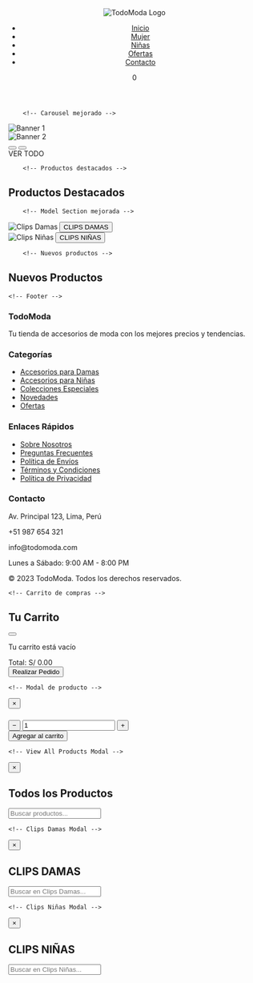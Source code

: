 <html lang="es">
 <head>
    <meta charset="UTF-8">
    <meta name="viewport" content="width=device-width, initial-scale=1.0">
    <title>TodoModa - Tienda Online</title>
    <link rel="stylesheet" href="https://cdnjs.cloudflare.com/ajax/libs/font-awesome/6.4.0/css/all.min.css"> 
    <style>
        :root {
            --primary-color: #d81b60;
            --secondary-color: #f8bbd0;
            --dark-color: #333;
            --light-color: #f9f9f9;
            --gray-color: #e0e0e0;
            --success-color: #4caf50;
            --shadow: 0 2px 10px rgba(0,0,0,0.1);
        }
        
 * {
            margin: 0;
            padding: 0;
            box-sizing: border-box;
        }
        
   body {
            font-family: 'Segoe UI', Tahoma, Geneva, Verdana, sans-serif;
            background-color: var(--light-color);
            color: var(--dark-color);
            line-height: 1.6;
            overflow-x: hidden;
        }
        
    .container {
            max-width: 1400px;
            margin: 0 auto;
            padding: 0 15px;
        }
        
        /* Header mejorado */
    .header {
            display: flex;
            justify-content: space-between;
            align-items: center;
            padding: 15px 20px;
            background-color: white;
            box-shadow: var(--shadow);
            position: sticky;
            top: 0;
            z-index: 100;
            flex-wrap: wrap;
        }
        
    .logo img {
            height: 60px;
            transition: transform 0.3s ease;
        }
        
   .logo:hover img {
            transform: scale(1.05);
        }
        
    nav ul {
            display: flex;
            list-style: none;
            gap: 25px;
            margin: 0;
            padding: 0;
        }
        
    nav ul li a {
            text-decoration: none;
            color: var(--dark-color);
            font-weight: 600;
            position: relative;
            padding: 5px 0;
            transition: color 0.3s ease;
        }
        
    nav ul li a:hover {
            color: var(--primary-color);
        }
        
    nav ul li a::after {
            content: '';
            position: absolute;
            bottom: 0;
            left: 0;
            width: 0;
            height: 2px;
            background: var(--primary-color);
            transition: width 0.3s ease;
        }
        
    nav ul li a:hover::after {
            width: 100%;
        }
        
    .header-icons {
            display: flex;
            align-items: center;
            gap: 20px;
        }
        
    .cart-icon {
            position: relative;
            cursor: pointer;
            font-size: 1.4rem;
        }
        
    .cart-count {
            position: absolute;
            top: -8px;
            right: -10px;
            background: var(--primary-color);
            color: white;
            border-radius: 50%;
            width: 20px;
            height: 20px;
            display: flex;
            align-items: center;
            justify-content: center;
            font-size: 0.7rem;
            font-weight: bold;
        }
        
        /* Carousel mejorado */
    .carousel {
            position: relative;
            width: 100%;
            overflow: hidden;
            margin: 20px 0;
            border-radius: 10px;
            box-shadow: var(--shadow);
        }
        
    .slides {
            display: flex;
            transition: transform 0.5s ease-in-out;
        }
        
    .slide-container {
            min-width: 100%;
            aspect-ratio: 16 / 9;
            position: relative;
        }
        
    .slides img {
            width: 100%;
            height: 100%;
            object-fit: cover;
        }
        
    .banner-text {
            position: absolute;
            bottom: 30px;
            left: 50%;
            transform: translateX(-50%);
            font-size: 1.5em;
            font-weight: bold;
            color: white;
            background: rgba(0, 0, 0, 0.6);
            padding: 10px 25px;
            border-radius: 30px;
            cursor: pointer;
            transition: all 0.3s ease;
            backdrop-filter: blur(2px);
            text-align: center;
            z-index: 10;
        }
        
    .banner-text:hover {
            background: rgba(0, 0, 0, 0.8);
            transform: translateX(-50%) scale(1.05);
        }
        
    .carousel-controls {
            position: absolute;
            top: 50%;
            width: 100%;
            display: flex;
            justify-content: space-between;
            transform: translateY(-50%);
            padding: 0 15px;
            z-index: 10;
        }
        
    .carousel-btn {
            background: rgba(255, 255, 255, 0.7);
            border: none;
            width: 40px;
            height: 40px;
            border-radius: 50%;
            display: flex;
            align-items: center;
            justify-content: center;
            cursor: pointer;
            font-size: 1.2rem;
            transition: all 0.3s ease;
            color: var(--dark-color);
        }
        
    .carousel-btn:hover {
            background: rgba(255, 255, 255, 0.9);
            transform: scale(1.1);
        }
        
   .dots {
            position: absolute;
            bottom: 15px;
            left: 50%;
            transform: translateX(-50%);
            display: flex;
            gap: 10px;
            z-index: 10;
        }
        
    .dots span {
            width: 12px;
            height: 12px;
            background-color: rgba(255, 255, 255, 0.6);
            border-radius: 50%;
            cursor: pointer;
            transition: all 0.3s ease;
        }
        
    .dots span.active {
            background-color: white;
            transform: scale(1.2);
        }
        
    /* Productos mejorados */
        .section-title {
            text-align: center;
            margin: 30px 0 20px;
            font-size: 1.8rem;
            position: relative;
            padding-bottom: 10px;
        }
        
    .section-title::after {
            content: '';
            position: absolute;
            bottom: 0;
            left: 50%;
            transform: translateX(-50%);
            width: 80px;
            height: 3px;
            background: var(--primary-color);
        }
        
    .products {
            display: grid;
            grid-template-columns: repeat(auto-fill, minmax(220px, 1fr));
            gap: 25px;
            margin: 20px 0;
        }
        
    .product {
            background: white;
            border-radius: 10px;
            overflow: hidden;
            box-shadow: var(--shadow);
            transition: transform 0.3s ease, box-shadow 0.3s ease;
            position: relative;
            cursor: pointer;
        }
        
    .product:hover {
            transform: translateY(-5px);
            box-shadow: 0 8px 20px rgba(0,0,0,0.15);
        }
        
    .product-badge {
            position: absolute;
            top: 10px;
            left: 10px;
            background: var(--primary-color);
            color: white;
            padding: 3px 8px;
            border-radius: 3px;
            font-size: 0.8rem;
            font-weight: bold;
            z-index: 1;
        }
        
    .product-img {
            width: 100%;
            height: 220px;
            object-fit: cover;
            border-bottom: 1px solid var(--gray-color);
        }
        
    .product-info {
            padding: 15px;
        }
        
    .product-name {
            font-weight: 600;
            margin-bottom: 5px;
            font-size: 1.1rem;
            height: 45px;
            overflow: hidden;
        }
        
    .product-price {
            font-weight: bold;
            color: var(--primary-color);
            font-size: 1.2rem;
            margin: 8px 0;
        }
        
    .product-rating {
            color: #f1c40f;
            margin: 5px 0;
            font-size: 0.9rem;
        }
        
    .add-to-cart {
            width: 100%;
            background: var(--primary-color);
            color: white;
            border: none;
            padding: 10px;
            border-radius: 5px;
            cursor: pointer;
            font-weight: 600;
            transition: background 0.3s ease;
            display: flex;
            align-items: center;
            justify-content: center;
            gap: 8px;
        }
        
   .add-to-cart:hover {
            background: #ad1457;
        }
        
        /* Model Section mejorada */
    .model-section {
            display: grid;
            grid-template-columns: repeat(auto-fit, minmax(300px, 1fr));
            gap: 20px;
            margin: 40px 0;
        }
        
    .model-item {
            position: relative;
            border-radius: 10px;
            overflow: hidden;
            box-shadow: var(--shadow);
            height: 300px;
        }
        
   .model-item img {
            width: 100%;
            height: 100%;
            object-fit: cover;
            transition: transform 0.5s ease;
        }
        
    .model-item:hover img {
            transform: scale(1.05);
        }
        
   .model-btn {
            position: absolute;
            bottom: 20px;
            left: 50%;
            transform: translateX(-50%);
            background: rgba(0, 0, 0, 0.7);
            color: white;
            border: none;
            padding: 10px 25px;
            border-radius: 30px;
            font-size: 1.1rem;
            font-weight: bold;
            cursor: pointer;
            transition: all 0.3s ease;
            width: 80%;
            max-width: 250px;
            text-align: center;
            backdrop-filter: blur(2px);
            z-index: 10;
        }
        
   .model-btn:hover {
            background: rgba(0, 0, 0, 0.9);
            transform: translateX(-50%) scale(1.05);
        }
        
        /* Footer */
   .footer {
            background: var(--dark-color);
            color: white;
            padding: 40px 0 20px;
            margin-top: 50px;
        }
        
   .footer-content {
            display: grid;
            grid-template-columns: repeat(auto-fit, minmax(250px, 1fr));
            gap: 30px;
            margin-bottom: 30px;
        }
        
   .footer-column h3 {
            font-size: 1.3rem;
            margin-bottom: 20px;
            position: relative;
            padding-bottom: 10px;
        }
        
   .footer-column h3::after {
            content: '';
            position: absolute;
            bottom: 0;
            left: 0;
            width: 50px;
            height: 2px;
            background: var(--primary-color);
        }
        
    .footer-links {
            list-style: none;
        }
        
    .footer-links li {
            margin-bottom: 12px;
        }
        
   .footer-links a {
            color: #ccc;
            text-decoration: none;
            transition: color 0.3s ease;
            display: flex;
            align-items: center;
            gap: 8px;
        }
        
     .footer-links a:hover {
            color: white;
        }
        
    .footer-contact p {
            display: flex;
            align-items: center;
            gap: 10px;
            margin-bottom: 12px;
        }
        
    .social-icons {
            display: flex;
            gap: 15px;
            margin-top: 15px;
        }
        
    .social-icons a {
            display: flex;
            align-items: center;
            justify-content: center;
            width: 40px;
            height: 40px;
            background: rgba(255,255,255,0.1);
            border-radius: 50%;
            color: white;
            transition: all 0.3s ease;
        }
        
    .social-icons a:hover {
            background: var(--primary-color);
            transform: translateY(-3px);
        }
        
    .copyright {
            text-align: center;
            padding-top: 20px;
            border-top: 1px solid rgba(255,255,255,0.1);
            font-size: 0.9rem;
            color: #aaa;
        }
        
        /* Carrito de compras */
   .cart-modal {
            display: none;
            position: fixed;
            top: 0;
            left: 0;
            width: 100%;
            height: 100%;
            background: rgba(0, 0, 0, 0.5);
            z-index: 2000;
            justify-content: flex-end;
        }
        
    .cart-content {
            background: white;
            width: 100%;
            max-width: 450px;
            height: 100%;
            padding: 20px;
            overflow-y: auto;
            transform: translateX(100%);
            transition: transform 0.4s ease;
            position: relative;
        }
        
    .cart-content.active {
            transform: translateX(0);
        }
        
    .cart-header {
            display: flex;
            justify-content: space-between;
            align-items: center;
            padding-bottom: 15px;
            border-bottom: 1px solid var(--gray-color);
            margin-bottom: 20px;
        }
        
    .close-cart {
            background: none;
            border: none;
            font-size: 1.5rem;
            cursor: pointer;
            color: var(--dark-color);
        }
        
    .cart-items {
            margin-bottom: 20px;
        }
        
    .cart-item {
            display: flex;
            gap: 15px;
            padding: 15px 0;
            border-bottom: 1px solid var(--gray-color);
        }
        
     .cart-item-img {
            width: 80px;
            height: 80px;
            object-fit: cover;
            border-radius: 5px;
        }
        
    .cart-item-details {
            flex: 1;
        }
        
    .cart-item-name {
            font-weight: 600;
            margin-bottom: 5px;
        }
        
    .cart-item-price {
            color: var(--primary-color);
            font-weight: bold;
        }
        
   .cart-item-actions {
            display: flex;
            align-items: center;
            gap: 10px;
            margin-top: 8px;
        }
        
    .quantity-btn {
            width: 30px;
            height: 30px;
            border-radius: 50%;
            background: var(--gray-color);
            border: none;
            cursor: pointer;
            display: flex;
            align-items: center;
            justify-content: center;
        }
        
   .remove-item {
            color: #e74c3c;
            background: none;
            border: none;
            cursor: pointer;
            margin-left: auto;
        }
        
    .cart-total {
            font-size: 1.2rem;
            font-weight: bold;
            text-align: right;
            margin: 20px 0;
        }
        
     .checkout-btn {
            width: 100%;
            background: var(--success-color);
            color: white;
            border: none;
            padding: 15px;
            border-radius: 5px;
            font-weight: bold;
            cursor: pointer;
            transition: background 0.3s ease;
            display: flex;
            align-items: center;
            justify-content: center;
            gap: 10px;
        }
        
    .checkout-btn:hover {
            background: #388e3c;
        }
        
    .empty-cart {
            text-align: center;
            padding: 30px 0;
            color: #777;
        }
        
        /* Sistema de modales */
    .modal-overlay {
            display: none;
            position: fixed;
            top: 0;
            left: 0;
            width: 100%;
            height: 100%;
            background: rgba(0, 0, 0, 0.5);
            z-index: 3000;
            justify-content: center;
            align-items: center;
        }
        
    .modal-content {
            background: #fff;
            padding: 25px;
            border-radius: 10px;
            max-width: 500px;
            width: 90%;
            text-align: center;
            position: relative;
            box-shadow: 0 5px 30px rgba(0,0,0,0.3);
            max-height: 90vh;
            overflow-y: auto;
        }
        
   .modal-content img {
            width: 100%;
            max-height: 300px;
            object-fit: contain;
            border-radius: 5px;
            margin-bottom: 15px;
        }
        
   .modal-content h3 {
            margin: 0 0 10px;
            font-size: 1.5em;
        }
        
   .modal-content .description {
            margin: 15px 0;
            font-size: 1em;
            color: #555;
        }
        
    .modal-content .rating {
            margin: 15px 0;
            color: #f1c40f;
            font-size: 1.2em;
        }
        
    .modal-content .price {
            font-weight: bold;
            margin: 15px 0;
            font-size: 1.3em;
            color: var(--primary-color);
        }
        
   .modal-content .color-palette {
            display: flex;
            gap: 15px;
            justify-content: center;
            flex-wrap: wrap;
            margin: 20px 0;
        }
        
    .modal-content .color-circle {
            width: 40px;
            height: 40px;
            border-radius: 50%;
            border: 1px solid #ddd;
            cursor: pointer;
            transition: transform 0.2s;
            box-shadow: 0 2px 5px rgba(0,0,0,0.1);
        }
        
   .modal-content .color-circle.selected {
            transform: scale(1.2);
            border: 2px solid var(--primary-color);
        }
        
   .modal-content .quantity {
            display: flex;
            align-items: center;
            justify-content: center;
            gap: 15px;
            margin: 20px 0;
        }
        
    .modal-content .quantity-btn {
            background: var(--primary-color);
            color: #fff;
            border: none;
            width: 35px;
            height: 35px;
            border-radius: 50%;
            cursor: pointer;
            font-size: 1.2em;
            display: flex;
            align-items: center;
            justify-content: center;
        }
        
   .modal-content .quantity-btn:hover {
            background: #ad1457;
        }
        
   .modal-content .quantity-input {
            width: 60px;
            height: 40px;
            text-align: center;
            border: 1px solid #ddd;
            border-radius: 5px;
            font-size: 1.1em;
        }
        
   .modal-content .btn-add-cart {
            background: var(--primary-color);
            color: #fff;
            border: none;
            padding: 12px;
            border-radius: 5px;
            cursor: pointer;
            width: 100%;
            margin-top: 15px;
            font-size: 1.1em;
            font-weight: 600;
            transition: background 0.3s ease;
        }
        
   .modal-content .btn-add-cart:hover {
            background: #ad1457;
        }
        
   .modal-content .close-btn {
            position: absolute;
            top: 15px;
            right: 15px;
            font-size: 1.5em;
            cursor: pointer;
            color: #333;
            background: none;
            border: none;
        }
        
        /* View All and Category Modals */
    .category-modal {
            display: none;
            position: fixed;
            top: 0;
            left: 0;
            width: 100%;
            height: 100%;
            background: rgba(0, 0, 0, 0.5);
            z-index: 2500;
            justify-content: center;
            align-items: center;
            overflow-y: auto;
        }
        
   .category-modal-content {
            background: #fff;
            padding: 25px;
            border-radius: 10px;
            max-width: 90%;
            width: 90%;
            max-height: 90vh;
            overflow-y: auto;
            position: relative;
            box-sizing: border-box;
            box-shadow: 0 5px 30px rgba(0,0,0,0.3);
        }
        
   .category-modal-content h2 {
            margin: 0 0 20px;
            font-size: 1.8em;
            text-align: center;
            color: var(--primary-color);
            padding-bottom: 10px;
            border-bottom: 2px solid var(--gray-color);
        }
        
   .search-container {
            margin: 20px 0;
            text-align: center;
        }
        
    .search-input {
            width: 80%;
            max-width: 500px;
            padding: 12px;
            border: 1px solid var(--gray-color);
            border-radius: 30px;
            font-size: 1em;
            box-shadow: var(--shadow);
        }
        
   .search-input:focus {
            outline: none;
            border-color: var(--primary-color);
        }
        
   .view-all-products, .clips-damas-products, .clips-ninas-products {
            display: grid;
            grid-template-columns: repeat(auto-fill, minmax(200px, 1fr));
            gap: 25px;
            padding: 15px;
        }
        
    .view-all-products .product, .clips-damas-products .product, .clips-ninas-products .product {
            width: 100%;
            min-width: unset;
        }
        
    .category-modal-content .close-btn {
            position: absolute;
            top: 15px;
            right: 15px;
            font-size: 1.5em;
            cursor: pointer;
            color: #333;
            background: none;
            border: none;
        }
        
        /* MENÚ HAMBURGUESA PARA MÓVIL */
   .menu-toggle {
            display: none;
            flex-direction: column;
            justify-content: space-around;
            width: 30px;
            height: 25px;
            cursor: pointer;
            z-index: 1000;
        }
        
    .menu-toggle span {
            height: 3px;
            width: 100%;
            background-color: var(--dark-color);
            border-radius: 10px;
            transition: all 0.3s ease;
        }
        
        /* Responsive */
        /* Media queries para móviles (compacto) */
    @media (max-width: 767px) {
            /* Menú móvil */
            .menu-toggle {
                display: flex;
            }
            
    nav {
                position: fixed;
                top: 0;
                right: -100%;
                width: 70%;
                max-width: 300px;
                height: 100vh;
                background: white;
                z-index: 999;
                padding-top: 80px;
                transition: right 0.3s ease;
                box-shadow: -5px 0 15px rgba(0,0,0,0.1);
            }
            
     nav.active {
                right: 0;
            }
            
    nav ul {
                flex-direction: column;
                padding: 20px;
                gap: 15px;
            }
            
    nav ul li a {
                padding: 10px 0;
                font-size: 1.1rem;
            }
            
    .close-menu {
                position: absolute;
                top: 20px;
                right: 20px;
                font-size: 1.5rem;
                cursor: pointer;
            }
            
            /* Header compacto */
     .header {
                padding: 10px 15px;
            }
            
    .logo img {
                height: 45px;
            }
            
            /* Carrusel más compacto */
    .carousel {
                margin: 10px 0;
            }
            
   .banner-text {
                font-size: 1.2em;
                padding: 8px 15px;
                bottom: 15px;
            }
            
            /* Productos en 1 columna */
    .products {
                grid-template-columns: 1fr;
                gap: 15px;
                margin: 10px 0;
            }
            
    .product-img {
                height: 180px;
            }
            
    .product-name {
                font-size: 1rem;
                height: auto;
            }
            
   .product-price {
                font-size: 1.1rem;
            }
            
            /* Model section en 1 columna */
    .model-section {
                grid-template-columns: 1fr;
                gap: 15px;
                margin: 20px 0;
            }
            
   .model-item {
                height: 220px;
            }
            
   .model-btn {
                font-size: 1rem;
                padding: 8px 15px;
            }
            
            /* Footer compacto */
    .footer-content {
                grid-template-columns: 1fr;
                gap: 20px;
            }
            
            /* Títulos más pequeños */
    .section-title {
                font-size: 1.5rem;
                margin: 20px 0 15px;
            }
            
    .section-title::after {
                width: 60px;
            }
            
            /* Modales para móvil */
   .modal-content {
                width: 95%;
                padding: 20px;
            }
            
   .modal-content img {
                max-height: 200px;
            }
            
    .category-modal-content {
                width: 95%;
                padding: 15px;
            }
            
    .view-all-products, .clips-damas-products, .clips-ninas-products {
                grid-template-columns: 1fr;
                gap: 15px;
            }
        }
        
        /* Media queries para tablets */
    @media (min-width: 768px) {
            .container {
                max-width: 720px;
            }
            
    .mobile-header {
                padding: 15px 20px;
            }
            
    .logo img {
                height: 50px;
            }
            
    .products {
                grid-template-columns: repeat(3, 1fr);
                margin: 0 20px 25px;
            }
            
    .model-section {
                grid-template-columns: repeat(2, 1fr);
                margin: 25px 20px;
            }
            
    .model-item {
                height: 250px;
            }
            
    .footer-content {
                grid-template-columns: repeat(2, 1fr);
                padding: 0 25px;
            }
        }
        
        /* Media queries para escritorio */
    @media (min-width: 992px) {
            .container {
                max-width: 960px;
            }
            
   .mobile-header {
                display: none;
            }
            
   .desktop-header {
                display: flex;
                justify-content: space-between;
                align-items: center;
                padding: 15px 20px;
                background-color: white;
                box-shadow: var(--shadow);
                position: sticky;
                top: 0;
                z-index: 100;
            }
            
   .logo img {
                height: 55px;
            }
            
    nav ul {
                display: flex;
                list-style: none;
                gap: 20px;
                margin: 0;
                padding: 0;
            }
            
    nav ul li a {
                text-decoration: none;
                color: var(--dark-color);
                font-weight: 600;
                font-size: 1rem;
            }
            
    .header-icons {
                display: flex;
                align-items: center;
                gap: 18px;
            }
            
   .header-icons i {
                font-size: 1.3rem;
            }
            
   .products {
                grid-template-columns: repeat(4, 1fr);
                gap: 20px;
                margin: 0 20px 30px;
            }
            
   .model-section {
                grid-template-columns: repeat(2, 1fr);
                gap: 20px;
                margin: 30px 20px;
            }
            
   .model-item {
                height: 280px;
            }
            
   .footer-content {
                grid-template-columns: repeat(4, 1fr);
                gap: 30px;
                padding: 0 30px;
            }
        }
 </style>
  </head>
        <body>
    <div class="container">
        <!-- Header mejorado -->
        <header class="header">
            <div class="logo">
                <img src="https://lh3.googleusercontent.com/gps-cs/AIky0YXTTJyLqUwcNn1yduyV6i82lmL4ukvEZp-ePVd_P_Wa_y1VGwXNJOPpVxro2IxUZ55xE4oEndno5MItmJf7wjkFn0RYFCLtB4bOG2AHYHrupD1pkX8cf3jOUBHNUJOFEYOrwzTGEMSJj6j8=w1000-h1000-p-k-no" alt="TodoModa Logo">
            </div>
            
 <div class="menu-toggle" id="menuToggle">
                <span></span>
                <span></span>
                <span></span>
            </div>
            
 <nav id="mainNav">
                <div class="close-menu" id="closeMenu">
                    <i class="fas fa-times"></i>
                </div>
                <ul>
                    <li><a href="#"><i class="fas fa-home"></i> Inicio</a></li>
                    <li><a href="#"><i class="fas fa-tshirt"></i> Mujer</a></li>
                    <li><a href="#"><i class="fas fa-child"></i> Niñas</a></li>
                    <li><a href="#"><i class="fas fa-percent"></i> Ofertas</a></li>
                    <li><a href="#"><i class="fas fa-phone"></i> Contacto</a></li>
                </ul>
            </nav>
            
 <div class="header-icons">
                <div class="search-icon">
                    <i class="fas fa-search"></i>
                </div>
                <div class="user-icon">
                    <i class="fas fa-user"></i>
                </div>
                <div class="cart-icon" id="cartIcon">
                    <i class="fas fa-shopping-cart"></i>
                    <span class="cart-count">0</span>
                </div>
            </div>
        </header>

        <!-- Carousel mejorado -->
 <div class="carousel">
            <div class="slides">
                <div class="slide-container">
                    <img src="https://pe.todomoda.com/media/wysiwyg/TM_DISNEY_STITCH_-_BANNERS_Desk_new_1.jpg" alt="Banner 1">
                </div>
                <div class="slide-container">
                    <img src="https://lh3.googleusercontent.com/gps-cs/AIky0YUd2bofobsLtUl3qONXRSiTNou1a9W74yTaVYEr6h64PAuOOqQ-g_w6Ifs8arhOVjWboOrUFEcEDZlmtSBZkgS1YjEnSIw1f3w4IZRdMBwxibVChvNz2c93C78bOxNsx68MuBmN-4iYNCg=w2000-h2000-p-k-no" alt="Banner 2">
                </div>
            </div>
            <div class="carousel-controls">
                <button class="carousel-btn prev-btn"><i class="fas fa-chevron-left"></i></button>
                <button class="carousel-btn next-btn"><i class="fas fa-chevron-right"></i></button>
            </div>
            <div class="banner-text" id="viewAllBtn">VER TODO</div>
            <div class="dots">
                <span class="active"></span>
                <span></span>
            </div>
        </div>

        <!-- Productos destacados -->
 <h2 class="section-title">Productos Destacados</h2>
        <div class="products" id="featuredProducts">
            <!-- Los productos se insertarán dinámicamente aquí -->
        </div>

        <!-- Model Section mejorada -->
 <div class="model-section">
            <div class="model-item">
                <img src="https://lh3.googleusercontent.com/gps-cs/AIky0YUGuPXaSC1mPGUKkOYa5z7JyvELvbIy0B4-WtB3tMHIKm2D6Sbg1cTWwU0MsxRJR_5lKb5t1MnVOStZk-tNPdUudQ6-h7M7ueR4l8N5IgmuOrhlNRMi0B_uohBDRomdzQUIHP7y244Zc150=w1024-h1024-p-k-no" alt="Clips Damas">
                <button class="model-btn" id="clipsDamasBtn">CLIPS DAMAS</button>
            </div>
            <div class="model-item">
                <img src="https://lh3.googleusercontent.com/gps-cs/AIky0YUDER3L7ISerfG6uiIU8ISdgKkibO-SXwGGNL1azb_TJ0qYIN3T7LsJyU-qc9-kQtucnOkLr5rPYtWt0fW0UL8-7RDD46bg_0JnGLkD8RSfQvGydDvq6L_ZLBoj4hnIhwHB3CEx1fPtJ58O=w1024-h1024-p-k-no" alt="Clips Niñas">
                <button class="model-btn" id="clipsNinasBtn">CLIPS NIÑAS</button>
            </div>
        </div>

        <!-- Nuevos productos -->
 <h2 class="section-title">Nuevos Productos</h2>
        <div class="products" id="newProducts">
            <!-- Los productos se insertarán dinámicamente aquí -->
        </div>
    </div>
    
    <!-- Footer -->
 <footer class="footer">
        <div class="container">
            <div class="footer-content">
                <div class="footer-column">
                    <h3>TodoModa</h3>
                    <p>Tu tienda de accesorios de moda con los mejores precios y tendencias.</p>
                    <div class="social-icons">
                        <a href="#"><i class="fab fa-facebook-f"></i></a>
                        <a href="#"><i class="fab fa-instagram"></i></a>
                        <a href="#"><i class="fab fa-tiktok"></i></a>
                        <a href="#"><i class="fab fa-pinterest"></i></a>
                    </div>
                </div>
                
<div class="footer-column">
                     <h3>Categorías</h3>
                    <ul class="footer-links">
                        <li><a href="#">Accesorios para Damas</a></li>
                        <li><a href="#">Accesorios para Niñas</a></li>
                        <li><a href="#">Colecciones Especiales</a></li>
                        <li><a href="#">Novedades</a></li>
                        <li><a href="#">Ofertas</a></li>
                    </ul>
                </div>
                
<div class="footer-column">
                    <h3>Enlaces Rápidos</h3>
                    <ul class="footer-links">
                        <li><a href="#">Sobre Nosotros</a></li>
                        <li><a href="#">Preguntas Frecuentes</a></li>
                        <li><a href="#">Política de Envíos</a></li>
                        <li><a href="#">Términos y Condiciones</a></li>
                        <li><a href="#">Política de Privacidad</a></li>
                    </ul>
                </div>
                
<div class="footer-column footer-contact">
                    <h3>Contacto</h3>
                    <p><i class="fas fa-map-marker-alt"></i> Av. Principal 123, Lima, Perú</p>
                    <p><i class="fas fa-phone"></i> +51 987 654 321</p>
                    <p><i class="fas fa-envelope"></i> info@todomoda.com</p>
                    <p><i class="fas fa-clock"></i> Lunes a Sábado: 9:00 AM - 8:00 PM</p>
                </div>
            </div>
            
 <div class="copyright">
                <p>&copy; 2023 TodoModa. Todos los derechos reservados.</p>
            </div>
        </div>
    </footer>
    
    <!-- Carrito de compras -->
<div class="cart-modal" id="cartModal">
        <div class="cart-content" id="cartContent">
            <div class="cart-header">
                <h2>Tu Carrito</h2>
                <button class="close-cart" id="closeCart">
                    <i class="fas fa-times"></i>
                </button>
            </div>
            
 <div class="cart-items" id="cartItems">
                <div class="empty-cart">
                    <i class="fas fa-shopping-cart fa-3x"></i>
                    <p>Tu carrito está vacío</p>
                </div>
            </div>
            
 <div class="cart-total" id="cartTotal">
                Total: S/ 0.00
            </div>
            
 <button class="checkout-btn" id="checkoutBtn">
                <i class="fas fa-check"></i> Realizar Pedido
            </button>
        </div>
    </div>
    
    <!-- Modal de producto -->
<div class="modal-overlay" id="productModal">
        <div class="modal-content">
            <button class="close-btn">&times;</button>
            <img id="modalImage" alt="" src="">
            <h3 id="modalTitle"></h3>
            <p class="description" id="modalDescription"></p>
            <div class="rating" id="modalRating"></div>
            <p class="price" id="modalPrice"></p>
            <div class="color-palette" id="modalColors"></div>
            <div class="quantity">
                <button class="quantity-btn" id="decreaseQty">−</button>
                <input type="number" class="quantity-input" id="quantityInput" value="1" min="1">
                <button class="quantity-btn" id="increaseQty">+</button>
            </div>
            <button class="btn-add-cart" id="modalAddCart">Agregar al carrito</button>
        </div>
    </div>
    
    <!-- View All Products Modal -->
 <div class="category-modal" id="viewAllModal">
        <div class="category-modal-content">
            <button class="close-btn">&times;</button>
            <h2>Todos los Productos</h2>
            <div class="search-container">
                <input type="text" class="search-input" id="productSearch" placeholder="Buscar productos...">
            </div>
            <div class="view-all-products" id="viewAllProducts"></div>
        </div>
    </div>
    
    <!-- Clips Damas Modal -->
  <div class="category-modal" id="clipsDamasModal">
        <div class="category-modal-content">
            <button class="close-btn">&times;</button>
            <h2>CLIPS DAMAS</h2>
            <div class="search-container">
                <input type="text" class="search-input" id="clipsDamasSearch" placeholder="Buscar en Clips Damas...">
            </div>
            <div class="clips-damas-products" id="clipsDamasProducts"></div>
        </div>
    </div>
    
    <!-- Clips Niñas Modal -->
 <div class="category-modal" id="clipsNinasModal">
        <div class="category-modal-content">
            <button class="close-btn">&times;</button>
            <h2>CLIPS NIÑAS</h2>
            <div class="search-container">
                <input type="text" class="search-input" id="clipsNinasSearch" placeholder="Buscar en Clips Niñas...">
            </div>
            <div class="clips-ninas-products" id="clipsNinasProducts"></div>
        </div>
    </div>
    
<script>
        // Datos de productos - Ahora con 17 productos
        const productsData = [
            {
                id: 1,
                name: "Maxilazos - 5 Colores",
                price: 7.00,
                image: "https://lh3.googleusercontent.com/gps-cs/AIky0YXdnjCFtJm5EhEvClhpsqjsYwwH2Xdqql3H45tWmgLdhiRX--KLwloCAl85SxTImNaOYYbS1MOrlGYrDwH31YoIyFBBn7KapQIKbAHVfoyNmbRBjjgmF0_SefXWn6udgSSaO19kdNtmnQBd=w2000-h2000-p-k-no",
                rating: "⭐⭐⭐⭐☆ (4.2)",
                description: "Maxilazos coloridos, perfectos para cualquier peinado.",
                colors: [
                    {color: "#ffeb3b", title: "Amarillo"},
                    {color: "#d32f2f", title: "Rojo"},
                    {color: "#e1bee7", title: "Lila"},
                    {color: "#145a32", title: "Verde"},
                    {color: "#d6eaf8", title: "Celeste"}
                ],
                featured: true
            },
            {
                id: 2,
                name: "Mini Gancho Corazón",
                price: 2.50,
                image: "https://lh3.googleusercontent.com/gps-cs/AIky0YUd2bofobsLtUl3qONXRSiTNou1a9W74yTaVYEr6h64PAuOOqQ-g_w6Ifs8arhOVjWboOrUFEcEDZlmtSBZkgS1YjEnSIw1f3w4IZRdMBwxibVChvNz2c93C78bOxNsx68MuBmN-4iYNCg=w2000-h2000-p-k-no",
                rating: "⭐⭐⭐☆☆ (3.2)",
                description: "Ganchos en forma de corazón, ideales para looks delicados.",
                colors: [
                    {color: "#17202a", title: "Negro"},
                    {color: "#fff9c4", title: "Crema"},
                    {color: "#fdebd0", title: "Piel"},
                    {color: "#fdfefe", title: "Crema"}
                ],
                featured: true
            },
            {
                id: 3,
                name: "Ganchos Navideños",
                price: 4.00,
                image: "https://lh3.googleusercontent.com/gps-cs/AIky0YV8A_P0YjCC6AIfC2B6HFvCKobK0UJZjVWMnzr6lfYPVXUk0gsszvJXojCK_ycIVH0cOD1-Qw3ICj1Bi9eLIf2TH0ZFaL14TuisJOWESznCPwqs2AAn_lgVOo2yGLhrKuG1yjgsGrWPIZ0k=w2000-h2000-p-k-no",
                rating: "⭐⭐⭐⭐⭐ (5.0)",
                description: "Ganchos temáticos navideños para un estilo festivo.",
                colors: [
                    {color: "#FFFFFF", title: "Blanco"},
                    {color: "#FF0000", title: "Rojo"},
                    {color: "#008000", title: "Verde"}
                ],
                featured: true
            },
            {
                id: 4,
                name: "Gancho Hawaiano",
                price: 5.00,
                image: "https://lh3.googleusercontent.com/gps-cs/AIky0YVaD4OrbInMGPZXKiKtKplaYEn2Ck-9KCl8p9FJbJIXPMWFCDw9Dd5lrbO-8FfXeJZKvIEr-K5UpFwrCnofwtR30imdZTojz2gxrHqZLSM3qody1gDhWdXAm_C4le7hQ4zKL3imga1TIh_j=w2000-h2000-p-k-no",
                rating: "⭐⭐⭐⭐☆ (4.0)",
                description: "Ganchos hawaianos vibrantes para un look tropical.",
                colors: [
                    {color: "#FFD700", title: "Amarillo"}
                ],
                featured: true
            },
            {
                id: 5,
                name: "Ganchos Acrílicos Color Celeste",
                price: 5.00,
                image: "https://lh3.googleusercontent.com/gps-cs/AIky0YXULCa-2ZSbLgwDDlphVpkyxIs_jH2pp8AIHp25rY65c3VTGPdLnesGcrtuCiDtLbovSHvwiSUpzfWiwyle1UmqeO6d0OEvhBLqp_6k4YBo2QzMGd9aduXbKMXqGVHIB0FKSWvBYE1FNgj_=w2000-h2000-p-k-no",
                rating: "⭐⭐⭐⭐☆ (4.0)",
                description: "Ganchos acrílicos elegantes en tonos celestes.",
                colors: [
                    {color: "#5dade2", title: "Celeste"},
                    {color: "#ebf5fb", title: "Agua"},
                    {color: "#FFFFFF", title: "Blanco"}
                ],
                new: true
            },
            {
                id: 6,
                name: "Ganchos",
                price: 4.50,
                image: "https://lh3.googleusercontent.com/gps-cs/AIky0YUepENF6loS0sqfXxEEZlTcAEQ7R-6iS6rmphnT9YjPc9whL2WIk8tCzVNnHDeaj6AaV3e6-k4yeUx9j6nSHq-l2Tc_t0dGMQLhBQrbdREDnxR65_tbipCAL3NCKmRQYWk5geU5V_jn3EiW=w2000-h2000-p-k-no",
                rating: "⭐⭐⭐☆☆ (3.1)",
                description: "Ganchos clásicos para un estilo minimalista.",
                colors: [
                    {color: "#8d6e63", title: "Marrón"},
                    {color: "#fef9e7", title: "Crema"}
                ],
                new: true
            },
            {
                id: 7,
                name: "Ganchos Torna Sol en forma de Flor",
                price: 6.00,
                image: "https://lh3.googleusercontent.com/gps-cs/AIky0YX2NRiy9kc9B9F5EY9kAoTjy699I8L7qzIaAFyN6ktzntZDbknG5_v1B6_JgD_hJDZQ7pAonmz2ynxpJqX4tYXVpt2EJISwaxV7Vd5er2HXevBcfzH_2KoEuxffPMG6wVLrMxkXZaJcUGxc=w2000-h2000-p-k-no",
                rating: "⭐⭐⭐⭐☆ (4.1)",
                description: "Ganchos en forma de flor con diseño inspirado en el sol.",
                colors: [],
                new: true
            },
            {
                id: 8,
                name: "Ganchos Kawai en forma de Flor",
                price: 4.50,
                image: "https://lh3.googleusercontent.com/gps-cs/AIky0YXzdeSiF8Ekcd_sbWEkePfXIFlDCt8BeIvwjgW0_jHy1u9d3KWkRPGKY0IPp8ADAmGFn46hFm8U5vXqhoZ738QBNnwuwb-UXng4k1wKXRwyarfw7ST9PYntIH_SA_XEF0lDF6STVaLz16z2=w2000-h2000-p-k-no",
                rating: "⭐⭐⭐☆☆ (3.5)",
                description: "Ganchos kawai con diseño floral, ideales para niños.",
                colors: [
                    {color: "#FFFF66", title: "Amarillo"},
                    {color: "#CCFF00", title: "Verde"},
                    {color: "#FF8C00", title: "Anaranjado"}
                ],
                new: true
            },
            {
                id: 9,
                name: "Ganchos de Flores",
                price: 5.00,
                image: "https://lh3.googleusercontent.com/gps-cs/AIky0YUem5vYUL5I1PM57jknLifOO7yf5kSVMtMghU4lP6w0ZMUkV2L9UYoqFLTR_8PcGATvSRKyf0IVg5IYHBQzc5_aND9V8BvtQS47MAT--YXhLlrk645yFo2vaWRADuVRrnbiL5rs4ubhXvU=w2000-h2000-p-k-no",
                rating: "⭐⭐⭐⭐☆ (4.0)",
                description: "Ganchos florales en tonos cálidos para un look vibrante.",
                colors: [
                    {color: "#FFB347", title: "Melón"},
                    {color: "#FFD700", title: "Amarillo"}
                ],
                category: "damas"
            },
            {
                id: 14,
                name: "Par de mini ganchitos en forma de flor",
                price: 3.00,
                image: "https://lh3.googleusercontent.com/gps-cs/AIky0YVcDqGO_EKNry0Eb-BkdsNH0V0lOhwW7AM5WEqz8IiNlbpTs2U3Io9_kt4yCGgt5haYI5RgwRDHv-LMBqc5bvmX245QMyriwIoyJyniPQH9cJJ9iCC2fC8hY06M9BU9nFd6NhCLGVGCC34N=w2000-h2000-p-k-no",
                rating: "⭐⭐⭐⭐☆ (4.0)",
                description: "Mini ganchitos florales para destacar tu peinado.",
                colors: [],
                category: "ninas"
            },
            {
                id: 15,
                name: "Mini ganchitos en forma de mariposa",
                price: 2.00,
                image: "https://lh3.googleusercontent.com/gps-cs/AIky0YW1eFtqiwT_PM-xOZnd2iVogh-XQVJclLEtgsh0i5wUGm9NvOCot9LJLfDmZE58abznArTin0EgjEMw3HuKeK9_9hoODK0kla3nM-GYGSvA8_xXCBmu_qiSuoHzgpSaO_2EtqXLAjnCs34l=w2000-h2000-p-k-no",
                rating: "⭐⭐⭐☆☆ (3.5)",
                description: "Ganchitos en forma de mariposa, perfectos para peinados infantiles.",
                colors: [],
                category: "ninas"
            },
            {
                id: 16,
                name: "Mini ganchitos",
                price: 1.50,
                image: "https://lh3.googleusercontent.com/gps-cs/AIky0YUgnWieVRURnUHds0U4E5FROmRmvztpc0ynONqB5wFO-tvCmbrBn0-E971IAl2YG7r7cobC9Hx-g0AbDpTP71ukEEb6n20lHQz-aPBoI5xDWtVwABfSJFIbqdRT6_YJzOT7x8uhaX-KBSLE=w2000-h2000-p-k-no",
                rating: "⭐⭐⭐☆☆ (3.3)",
                description: "Mini ganchitos versátiles para cualquier ocasión.",
                colors: [],
                category: "ninas"
            },
            {
                id: 17,
                name: "Ligas colores pasteles y fuertes",
                price: 1.00,
                image: "https://lh3.googleusercontent.com/gps-cs/AIky0YVwhLWhfaBVh3ChmdRjktxd6WCi7W6fTmz2_7TvWPHTT_-3tX1zci-DGspLNMmn3SpAYgh9RN5G_lHRBehTbWzF16lZ9CNiBbjgj5-EVSXMU3aVjCsYaPQ5Maahznx9Fi79zzSnwLxM_nkC=w2000-h2000-p-k-no",
                rating: "⭐⭐⭐⭐☆ (4.0)",
                description: "Ligas en colores pasteles y fuertes, ideales para cualquier estilo.",
                colors: [
                    {color: "#FFC0CB", title: "Rosa Pastel"},
                    {color: "#FFD700", title: "Amarillo"},
                    {color: "#00BFFF", title: "Azul"},
                    {color: "#FF4500", title: "Naranja"},
                    {color: "#008000", title: "Verde"}
                ],
                new: true
            },
            {
                id: 18,
                name: "Colets negros",
                price: 1.00,
                image: "https://lh3.googleusercontent.com/gps-cs/AIky0YWE3Z0a1qVkSdmBI9RQzayKeT8bgvXn5RTJNXmMJjHG9uzg5VUrwt4-PKEq6AdcYPITi3LkJvKtdxDXq6PucsAOpzZGm2J8QGEYCR4Ff59f3YXXaKQ_Ww8lgm4vOYlRuyCNXxPuyWPFWf23=w2000-h2000-p-k-no",
                rating: "⭐⭐⭐☆☆ (3.3)",
                description: "Colets negros clásicos y resistentes.",
                colors: [
                    {color: "#000000", title: "Negro"}
                ],
                new: true
            },
            {
                id: 19,
                name: "Colets colores pasteles",
                price: 1.00,
                image: "https://lh3.googleusercontent.com/gps-cs/AIky0YVVXgYaHEulEuraO7tX6LShXlnoogs6cvwc7jryv8vOVwEt2wCEPWyj0ihUEHTjGMKv0HpL3uglAD96vZsANfdnMrLB4hRI1quw3OaPX-ewOFjUY9eF2ggyG4sMZLcBfJ8amsKoKsAgOXPG=w2000-h2000-p-k-no",
                rating: "⭐⭐⭐☆☆ (3.4)",
                description: "Colets en tonos pasteles para un look suave y elegante.",
                colors: [
                    {color: "#FFB6C1", title: "Rosa Pastel"},
                    {color: "#87CEFA", title: "Azul Pastel"},
                    {color: "#98FB98", title: "Verde Pastel"}
                ],
                new: true
            }
        ];

        // Generar productos en la página
        function generateProducts(products, containerId) {
            const container = document.getElementById(containerId);
            container.innerHTML = '';
            
            products.forEach(product => {
                const productElement = document.createElement('div');
                productElement.className = 'product';
                productElement.setAttribute('data-id', product.id);
                productElement.setAttribute('data-colors', JSON.stringify(product.colors));
                productElement.setAttribute('data-rating', product.rating);
                productElement.setAttribute('data-description', product.description);
                
                let badge = '';
                if (product.featured) {
                    badge = '<span class="product-badge">Destacado</span>';
                } else if (product.new) {
                    badge = '<span class="product-badge">Nuevo</span>';
                }
                
                productElement.innerHTML = `
                    ${badge}
                    <img src="${product.image}" alt="${product.name}" class="product-img">
                    <div class="product-info">
                        <h3 class="product-name">${product.name}</h3>
                        <div class="product-rating">${product.rating}</div>
                        <p class="product-price">S/ ${product.price.toFixed(2)}</p>
                        <button class="add-to-cart">
                            <i class="fas fa-shopping-cart"></i> Agregar al carrito
                        </button>
                    </div>
                `;
                
                container.appendChild(productElement);
            });
            
            // Asignar eventos a los productos
            document.querySelectorAll(`#${containerId} .product`).forEach(product => {
                product.addEventListener('click', (e) => {
                    if (e.target.classList.contains('add-to-cart')) {
                        e.stopPropagation();
                        addToCart(product);
                    } else {
                        openProductModal(product);
                    }
                });
            });
        }
        
        // Inicializar productos
        const featuredProducts = productsData.filter(p => p.featured);
        const newProducts = productsData.filter(p => p.new);
        
        generateProducts(featuredProducts, 'featuredProducts');
        generateProducts(newProducts, 'newProducts');
        
        // Carrito de compras
        let cart = [];
        const cartIcon = document.getElementById('cartIcon');
        const cartModal = document.getElementById('cartModal');
        const cartContent = document.getElementById('cartContent');
        const closeCart = document.getElementById('closeCart');
        const cartItems = document.getElementById('cartItems');
        const cartTotal = document.getElementById('cartTotal');
        const checkoutBtn = document.getElementById('checkoutBtn');
        
        // Abrir carrito
        cartIcon.addEventListener('click', () => {
            cartModal.style.display = 'flex';
            setTimeout(() => {
                cartContent.classList.add('active');
            }, 10);
        });
        
        // Cerrar carrito
        closeCart.addEventListener('click', () => {
            cartContent.classList.remove('active');
            setTimeout(() => {
                cartModal.style.display = 'none';
            }, 300);
        });
        
        // Cerrar al hacer clic fuera del carrito
        cartModal.addEventListener('click', (e) => {
            if (e.target === cartModal) {
                cartContent.classList.remove('active');
                setTimeout(() => {
                    cartModal.style.display = 'none';
                }, 300);
            }
        });
        
        // Añadir producto al carrito
        function addToCart(productElement) {
            const id = parseInt(productElement.getAttribute('data-id'));
            const product = productsData.find(p => p.id === id);
            
            if (!product) return;
            
            // Verificar si el producto ya está en el carrito
            const existingItem = cart.find(item => item.id === id);
            
            if (existingItem) {
                existingItem.quantity++;
            } else {
                cart.push({
                    id: product.id,
                    name: product.name,
                    price: product.price,
                    image: product.image,
                    quantity: 1
                });
            }
            
            updateCart();
            showAddedNotification(product.name);
        }
        
        // Mostrar notificación de producto añadido
        function showAddedNotification(productName) {
            const notification = document.createElement('div');
            notification.innerHTML = `
                <div style="position: fixed; bottom: 20px; right: 20px; background: var(--success-color); color: white; padding: 15px 20px; border-radius: 5px; display: flex; align-items: center; gap: 10px; z-index: 3000; box-shadow: var(--shadow);">
                    <i class="fas fa-check-circle"></i>
                    <span>¡${productName} añadido al carrito!</span>
                </div>
            `;
            document.body.appendChild(notification);
            
            setTimeout(() => {
                notification.remove();
            }, 3000);
        }
        
        // Actualizar carrito
        function updateCart() {
            // Actualizar contador del ícono
            const cartCount = document.querySelector('.cart-count');
            const totalItems = cart.reduce((total, item) => total + item.quantity, 0);
            cartCount.textContent = totalItems;
            
            // Actualizar lista de productos en el carrito
            if (cart.length === 0) {
                cartItems.innerHTML = `
                    <div class="empty-cart">
                        <i class="fas fa-shopping-cart fa-3x"></i>
                        <p>Tu carrito está vacío</p>
                    </div>
                `;
                cartTotal.textContent = 'Total: S/ 0.00';
                checkoutBtn.style.display = 'none';
                return;
            }
            
            checkoutBtn.style.display = 'block';
            
            cartItems.innerHTML = '';
            let total = 0;
            
            cart.forEach((item, index) => {
                const itemTotal = item.price * item.quantity;
                total += itemTotal;
                
                const cartItemElement = document.createElement('div');
                cartItemElement.classList.add('cart-item');
                cartItemElement.innerHTML = `
                    <img src="${item.image}" alt="${item.name}" class="cart-item-img">
                    <div class="cart-item-details">
                        <h3 class="cart-item-name">${item.name}</h3>
                        ${item.color ? `<p>Color: ${item.color}</p>` : ''}
                        <p class="cart-item-price">S/ ${item.price.toFixed(2)}</p>
                        <div class="cart-item-actions">
                            <button class="quantity-btn decrease" data-index="${index}">-</button>
                            <span>${item.quantity}</span>
                            <button class="quantity-btn increase" data-index="${index}">+</button>
                            <button class="remove-item" data-index="${index}">
                                <i class="fas fa-trash"></i>
                            </button>
                        </div>
                    </div>
                `;
                
                cartItems.appendChild(cartItemElement);
            });
            
            cartTotal.textContent = `Total: S/ ${total.toFixed(2)}`;
            
            // Añadir event listeners para los botones de cantidad
            document.querySelectorAll('.decrease').forEach(button => {
                button.addEventListener('click', () => {
                    const index = button.getAttribute('data-index');
                    if (cart[index].quantity > 1) {
                        cart[index].quantity--;
                    } else {
                        cart.splice(index, 1);
                    }
                    updateCart();
                });
            });
            
            document.querySelectorAll('.increase').forEach(button => {
                button.addEventListener('click', () => {
                    const index = button.getAttribute('data-index');
                    cart[index].quantity++;
                    updateCart();
                });
            });
            
            document.querySelectorAll('.remove-item').forEach(button => {
                button.addEventListener('click', () => {
                    const index = button.getAttribute('data-index');
                    cart.splice(index, 1);
                    updateCart();
                });
            });
        }
        
        // Finalizar compra
        checkoutBtn.addEventListener('click', () => {
            if (cart.length === 0) return;
            
            alert(`¡Gracias por tu compra! Total: S/ ${cart.reduce((total, item) => total + (item.price * item.quantity), 0).toFixed(2)}`);
            cart = [];
            updateCart();
            cartContent.classList.remove('active');
            setTimeout(() => {
                cartModal.style.display = 'none';
            }, 300);
        });
        
        // Modal de producto
        const productModal = document.getElementById('productModal');
        const modalImage = document.getElementById('modalImage');
        const modalTitle = document.getElementById('modalTitle');
        const modalDescription = document.getElementById('modalDescription');
        const modalRating = document.getElementById('modalRating');
        const modalPrice = document.getElementById('modalPrice');
        const modalColors = document.getElementById('modalColors');
        const decreaseQty = document.getElementById('decreaseQty');
        const increaseQty = document.getElementById('increaseQty');
        const quantityInput = document.getElementById('quantityInput');
        const modalAddCart = document.getElementById('modalAddCart');
        const modalCloseBtn = document.querySelector('#productModal .close-btn');
        
        let selectedProduct = null;
        let selectedColor = null;
        let selectedColorTitle = null;
        
        function openProductModal(productElement) {
            const id = parseInt(productElement.getAttribute('data-id'));
            const product = productsData.find(p => p.id === id);
            
            if (!product) return;
            
            selectedProduct = product;
            
            modalImage.src = product.image;
            modalTitle.textContent = product.name;
            modalDescription.textContent = product.description;
            modalRating.textContent = product.rating;
            modalPrice.textContent = `S/ ${product.price.toFixed(2)}`;
            
            // Generar paleta de colores
            modalColors.innerHTML = '';
            if (product.colors.length > 0) {
                product.colors.forEach(color => {
                    const colorCircle = document.createElement('span');
                    colorCircle.className = 'color-circle';
                    colorCircle.style.backgroundColor = color.color;
                    colorCircle.title = color.title;
                    colorCircle.dataset.color = color.color;
                    colorCircle.dataset.title = color.title;
                    
                    colorCircle.addEventListener('click', () => {
                        modalColors.querySelectorAll('.color-circle').forEach(c => c.classList.remove('selected'));
                        colorCircle.classList.add('selected');
                        selectedColor = color.color;
                        selectedColorTitle = color.title;
                    });
                    
                    modalColors.appendChild(colorCircle);
                });
                
                // Seleccionar el primer color por defecto
                if (product.colors.length > 0) {
                    modalColors.firstChild.click();
                }
            } else {
                modalColors.innerHTML = '<p>No hay colores disponibles</p>';
                selectedColor = null;
                selectedColorTitle = null;
            }
            
            // Resetear cantidad
            quantityInput.value = 1;
            
            // Mostrar modal
            productModal.style.display = 'flex';
        }
        
        // Cerrar modal de producto
        modalCloseBtn.addEventListener('click', () => {
            productModal.style.display = 'none';
        });
        
        productModal.addEventListener('click', (e) => {
            if (e.target === productModal) {
                productModal.style.display = 'none';
            }
        });
        
        document.addEventListener('keydown', (e) => {
            if (e.key === 'Escape' && productModal.style.display === 'flex') {
                productModal.style.display = 'none';
            }
        });
        
        // Controles de cantidad
        decreaseQty.addEventListener('click', () => {
            let qty = parseInt(quantityInput.value);
            if (qty > 1) quantityInput.value = qty - 1;
        });
        
        increaseQty.addEventListener('click', () => {
            let qty = parseInt(quantityInput.value);
            quantityInput.value = qty + 1;
        });
        
        quantityInput.addEventListener('input', () => {
            if (quantityInput.value < 1) quantityInput.value = 1;
        });
        
        // Añadir al carrito desde modal
        modalAddCart.addEventListener('click', () => {
            if (!selectedProduct) return;
            
            const quantity = parseInt(quantityInput.value);
            
            // Verificar si el producto ya está en el carrito
            const existingItem = cart.find(item => 
                item.id === selectedProduct.id && 
                item.color === selectedColor
            );
            
            if (existingItem) {
                existingItem.quantity += quantity;
            } else {
                cart.push({
                    id: selectedProduct.id,
                    name: selectedProduct.name,
                    price: selectedProduct.price,
                    image: selectedProduct.image,
                    quantity: quantity,
                    color: selectedColorTitle // Guardamos el título del color
                });
            }
            
            updateCart();
            showAddedNotification(selectedProduct.name);
            productModal.style.display = 'none';
        });
        
        // Modal "Ver Todo"
        const viewAllModal = document.getElementById('viewAllModal');
        const viewAllBtn = document.getElementById('viewAllBtn');
        const viewAllProductsContainer = document.getElementById('viewAllProducts');
        const viewAllCloseBtn = document.querySelector('#viewAllModal .close-btn');
        const productSearch = document.getElementById('productSearch');
        
        viewAllBtn.addEventListener('click', () => {
            generateProducts(productsData, 'viewAllProducts');
            viewAllModal.style.display = 'flex';
        });
        
        viewAllCloseBtn.addEventListener('click', () => {
            viewAllModal.style.display = 'none';
        });
        
        viewAllModal.addEventListener('click', (e) => {
            if (e.target === viewAllModal) {
                viewAllModal.style.display = 'none';
            }
        });
        
        // Búsqueda de productos
        productSearch.addEventListener('input', () => {
            const searchTerm = productSearch.value.toLowerCase();
            const filteredProducts = productsData.filter(product => 
                product.name.toLowerCase().includes(searchTerm)
            );
            generateProducts(filteredProducts, 'viewAllProducts');
        });
        
        // Modal "Clips Damas"
        const clipsDamasModal = document.getElementById('clipsDamasModal');
        const clipsDamasBtn = document.getElementById('clipsDamasBtn');
        const clipsDamasProductsContainer = document.getElementById('clipsDamasProducts');
        const clipsDamasCloseBtn = document.querySelector('#clipsDamasModal .close-btn');
        const clipsDamasSearch = document.getElementById('clipsDamasSearch');
        
        clipsDamasBtn.addEventListener('click', () => {
            const damasProducts = productsData.filter(p => p.category === "damas");
            generateProducts(damasProducts, 'clipsDamasProducts');
            clipsDamasModal.style.display = 'flex';
        });
        
        clipsDamasCloseBtn.addEventListener('click', () => {
            clipsDamasModal.style.display = 'none';
        });
        
        clipsDamasModal.addEventListener('click', (e) => {
            if (e.target === clipsDamasModal) {
                clipsDamasModal.style.display = 'none';
            }
        });
        
        clipsDamasSearch.addEventListener('input', () => {
            const searchTerm = clipsDamasSearch.value.toLowerCase();
            const filteredProducts = productsData.filter(product => 
                product.category === "damas" && 
                product.name.toLowerCase().includes(searchTerm)
            );
            generateProducts(filteredProducts, 'clipsDamasProducts');
        });
        
        // Modal "Clips Niñas"
        const clipsNinasModal = document.getElementById('clipsNinasModal');
        const clipsNinasBtn = document.getElementById('clipsNinasBtn');
        const clipsNinasProductsContainer = document.getElementById('clipsNinasProducts');
        const clipsNinasCloseBtn = document.querySelector('#clipsNinasModal .close-btn');
        const clipsNinasSearch = document.getElementById('clipsNinasSearch');
        
        clipsNinasBtn.addEventListener('click', () => {
            const ninasProducts = productsData.filter(p => p.category === "ninas");
            generateProducts(ninasProducts, 'clipsNinasProducts');
            clipsNinasModal.style.display = 'flex';
        });
        
        clipsNinasCloseBtn.addEventListener('click', () => {
            clipsNinasModal.style.display = 'none';
        });
        
        clipsNinasModal.addEventListener('click', (e) => {
            if (e.target === clipsNinasModal) {
                clipsNinasModal.style.display = 'none';
            }
        });
        
        clipsNinasSearch.addEventListener('input', () => {
            const searchTerm = clipsNinasSearch.value.toLowerCase();
            const filteredProducts = productsData.filter(product => 
                product.category === "ninas" && 
                product.name.toLowerCase().includes(searchTerm)
            );
            generateProducts(filteredProducts, 'clipsNinasProducts');
        });
        
        // Carrusel
        const slides = document.querySelector('.slides');
        const dots = document.querySelectorAll('.dots span');
        const prevBtn = document.querySelector('.prev-btn');
        const nextBtn = document.querySelector('.next-btn');
        let currentIndex = 0;
        
        function showSlide(index) {
            slides.style.transform = `translateX(-${index * 100}%)`;
            dots.forEach((dot, i) => {
                dot.classList.toggle('active', i === index);
            });
        }
        
        dots.forEach((dot, i) => {
            dot.addEventListener('click', () => {
                currentIndex = i;
                showSlide(currentIndex);
            });
        });
        
        prevBtn.addEventListener('click', () => {
            currentIndex = (currentIndex - 1 + dots.length) % dots.length;
            showSlide(currentIndex);
        });
        
        nextBtn.addEventListener('click', () => {
            currentIndex = (currentIndex + 1) % dots.length;
            showSlide(currentIndex);
        });
        
        setInterval(() => {
            currentIndex = (currentIndex + 1) % dots.length;
            showSlide(currentIndex);
        }, 5000);
        
        // Menú móvil
        const menuToggle = document.getElementById('menuToggle');
        const mainNav = document.getElementById('mainNav');
        const closeMenu = document.getElementById('closeMenu');
        
        menuToggle.addEventListener('click', () => {
            mainNav.classList.add('active');
        });
        
        closeMenu.addEventListener('click', () => {
            mainNav.classList.remove('active');
        });
        
        // Cerrar menú al hacer clic en un enlace
        document.querySelectorAll('nav a').forEach(link => {
            link.addEventListener('click', () => {
                mainNav.classList.remove('active');
            });
        });
        
        // Inicializar el carrito
        updateCart();
    </script>
 </body>
 </html>
